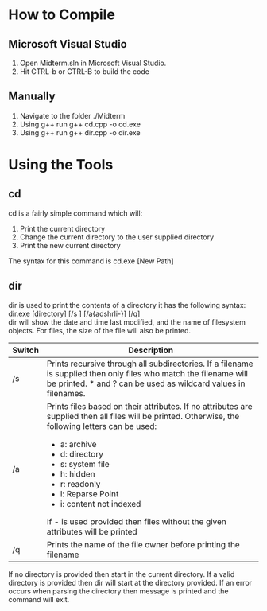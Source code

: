# How to Compile
## Microsoft Visual Studio
1. Open Midterm.sln in Microsoft Visual Studio.
2. Hit CTRL-b or CTRL-B to build the code

## Manually 
1. Navigate to the folder ./Midterm
2. Using g++ run g++ cd.cpp -o cd.exe 
3. Using g++ run g++ dir.cpp -o dir.exe

# Using the Tools
## cd
cd is a fairly simple command which will:
1. Print the current directory
2. Change the current directory to the user supplied directory
3. Print the new current directory

The syntax for this command is cd.exe [New Path]

## dir
dir is used to print the contents of a directory it has the following syntax:<br>dir.exe [directory] [/s <filename>] [/a{adshrli-}] [/q]<br>dir will show the date and time last modified, and the name of filesystem objects. For files, the size of the file will also be printed.

|Switch|Description|
|---|---|
|/s|Prints recursive through all subdirectories. If a filename is supplied then only files who match the filename will be printed. \* and ? can be used as wildcard values in filenames.|
|/a|Prints files based on their attributes. If no attributes are supplied then all files will be printed. Otherwise, the following letters can be used: <ul><li> a: archive</li><li>d: directory</li><li>s: system file</li><li>h: hidden</li><li>r: readonly</li><li>l: Reparse Point</li><li>i: content not indexed</li></ul>If \- is used provided then files without the given attributes will be printed|
|/q|Prints the name of the file owner before printing the filename|

If no directory is provided then start in the current directory. If a valid directory is provided then dir will start at the directory provided. If an error occurs when parsing the directory then message is printed and the command will exit.